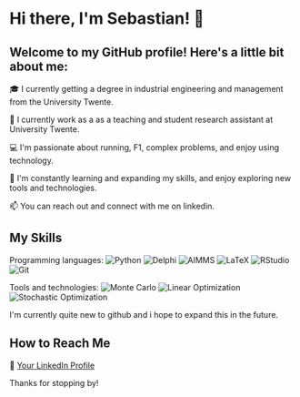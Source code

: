 # Hi there, I'm Sebastian! 👋

## Welcome to my GitHub profile! Here's a little bit about me:

🎓 I currently getting a degree in industrial engineering and management from the University Twente.

💼 I currently work as a as a teaching and student research assistant at University Twente.

💻 I'm passionate about running, F1, complex problems, and enjoy using technology.

🌱 I'm constantly learning and expanding my skills, and enjoy exploring new tools and technologies.

📫 You can reach out and connect with me on linkedin.


## My Skills

Programming languages: 
![Python](https://img.shields.io/badge/-Python-3776AB?style=flat-square&logo=python&logoColor=white)
![Delphi](https://img.shields.io/badge/-Delphi-EE1F35?style=flat-square&logo=delphi&logoColor=white)
![AIMMS](https://img.shields.io/badge/-AIMMS-0079C4?style=flat-square&logo=AIMMS&logoColor=white)
![LaTeX](https://img.shields.io/badge/-LaTeX-008080?style=flat-square&logo=LaTeX&logoColor=white)
![RStudio](https://img.shields.io/badge/-RStudio-75AADB?style=flat-square&logo=RStudio&logoColor=white)
![Git](https://img.shields.io/badge/-Git-F05032?style=flat-square&logo=git&logoColor=white)

Tools and technologies: 
![Monte Carlo](https://img.shields.io/badge/-Monte%20Carlo-007ACC?style=flat-square)
![Linear Optimization](https://img.shields.io/badge/-Linear%20Optimization-1A5276?style=flat-square)
![Stochastic Optimization](https://img.shields.io/badge/-Stochastic%20Optimization-FF7F50?style=flat-square)




I'm currently quite new to github and i hope to expand this in the future.


## How to Reach Me

💼  [Your LinkedIn Profile](https://www.linkedin.com/in/sebastian-h-goldmann-72a197130/)

Thanks for stopping by!
